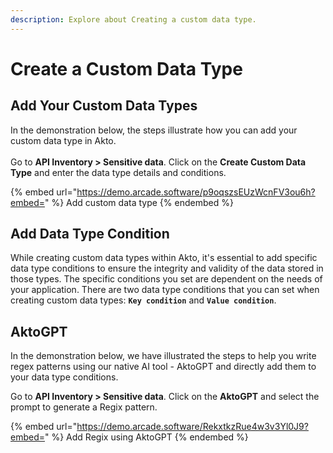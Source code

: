 ```yaml
---
description: Explore about Creating a custom data type.
---
```


# Create a Custom Data Type

## Add Your Custom Data Types

In the demonstration below, the steps illustrate how you can add your custom data type in Akto.\
\
Go to **API Inventory > Sensitive data**. Click on the **Create Custom Data Type** and enter the data type details and conditions.

{% embed url="https://demo.arcade.software/p9oqszsEUzWcnFV3ou6h?embed=" %}
Add custom data type
{% endembed %}

## Add Data Type Condition

While creating custom data types within Akto, it's essential to add specific data type conditions to ensure the integrity and validity of the data stored in those types. The specific conditions you set are dependent on the needs of your application. There are two data type conditions that you can set when creating custom data types: **`Key condition`** and **`Value condition`**.

## AktoGPT

In the demonstration below, we have illustrated the steps to help you write regex patterns using our native AI tool - AktoGPT and directly add them to your data type conditions.

Go to **API Inventory > Sensitive data**. Click on the **AktoGPT** and select the prompt to generate a Regix pattern.

{% embed url="https://demo.arcade.software/RekxtkzRue4w3v3Yl0J9?embed=" %}
Add Regix using AktoGPT
{% endembed %}

